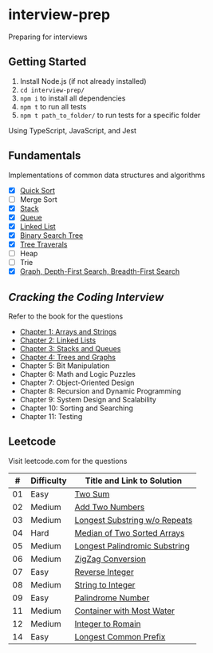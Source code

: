 # interview-prep

Preparing for interviews

## Getting Started

1.  Install Node.js (if not already installed)
2.  `cd interview-prep/`
3.  `npm i` to install all dependencies
4.  `npm t` to run all tests
5.  `npm t path_to_folder/` to run tests for a specific folder

Using TypeScript, JavaScript, and Jest

## Fundamentals

Implementations of common data structures and algorithms

- [x] [Quick Sort](./src/fundamentals/quicksort/)
- [ ] Merge Sort
- [x] [Stack](./src/fundamentals/stack/)
- [x] [Queue](./src/fundamentals/queue/)
- [x] [Linked List](./src/fundamentals/linked-list/)
- [x] [Binary Search Tree](./src/fundamentals/binary-search-tree/)
- [x] [Tree Traverals](./src/fundamentals/tree-traversals/)
- [ ] Heap
- [ ] Trie
- [x] [Graph, Depth-First Search, Breadth-First Search](./src/fundamentals/graph/)

## _Cracking the Coding Interview_

Refer to the book for the questions

- [Chapter 1: Arrays and Strings](./src/ctci/chapter01/)
- [Chapter 2: Linked Lists](./src/ctci/chapter02/)
- [Chapter 3: Stacks and Queues](./src/ctci/chapter03/)
- [Chapter 4: Trees and Graphs](./src/ctci/chapter04/)
- Chapter 5: Bit Manipulation
- Chapter 6: Math and Logic Puzzles
- Chapter 7: Object-Oriented Design
- Chapter 8: Recursion and Dynamic Programming
- Chapter 9: System Design and Scalability
- Chapter 10: Sorting and Searching
- Chapter 11: Testing

## Leetcode

Visit leetcode.com for the questions

| #   | Difficulty | Title and Link to Solution                           |
| --- | ---------- | ---------------------------------------------------- |
| 01  | Easy       | [Two Sum](./src/leetcode/001/)                       |
| 02  | Medium     | [Add Two Numbers](./src/leetcode/002/)               |
| 03  | Medium     | [Longest Substring w/o Repeats](./src/leetcode/003/) |
| 04  | Hard       | [Median of Two Sorted Arrays](./src/leetcode/004/)   |
| 05  | Medium     | [Longest Palindromic Substring](./src/leetcode/005/) |
| 06  | Medium     | [ZigZag Conversion](./src/leetcode/006/)             |
| 07  | Easy       | [Reverse Integer](./src/leetcode/007/)               |
| 08  | Medium     | [String to Integer](./src/leetcode/008/)             |
| 09  | Easy       | [Palindrome Number](./src/leetcode/009/)             |
| 11  | Medium     | [Container with Most Water](./src/leetcode/011/)     |
| 12  | Medium     | [Integer to Romain](./src/leetcode/012/)             |
| 14  | Easy       | [Longest Common Prefix](./src/leetcode/014/)         |
